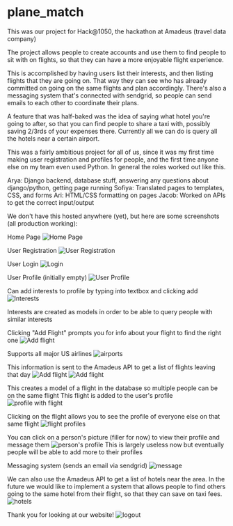 plane_match
===========

This was our project for Hack@1050, the hackathon at Amadeus (travel data company)

The project allows people to create accounts and use them to find people to sit with on flights, so that they can have 
a more enjoyable flight experience.

This is accomplished by having users list their interests, and then listing flights that they are going on. That way 
they can see who has already committed on going on the same flights and plan accordingly. There's also a messaging
system that's connected with sendgrid, so people can send emails to each other to coordinate their plans.

A feature that was half-baked was the idea of saying what hotel you're going to after, so that you can find people to 
share a taxi with, possibly saving 2/3rds of your expenses there. Currently all we can do is query all the hotels
near a certain airport.

This was a fairly ambitious project for all of us, since it was my first time making user registration and profiles for
people, and the first time anyone else on my team even used Python. In general the roles worked out like this.

Arya: Django backend, database stuff, answering any questions about django/python, getting page running
Sofiya: Translated pages to templates, CSS, and forms
Ari: HTML/CSS formatting on pages
Jacob: Worked on APIs to get the correct input/output

We don't have this hosted anywhere (yet), but here are some screenshots (all production working):

Home Page
![Home Page](http://i.imgur.com/W98ZSqY.png "Home Page")

User Registration
![User Registration](http://i.imgur.com/2KrW1OB.png "User Registration")

User Login
![Login](http://i.imgur.com/AsWDh3K.png)

User Profile (initially empty)
![User Profile](http://i.imgur.com/3qYI6CN.png )

Can add interests to profile by typing into textbox and clicking add
![Interests](http://i.imgur.com/zmzEiM9.png)

Interests are created as models in order to be able to query people with similar interests

Clicking "Add Flight" prompts you for info about your flight to find the right one
![Add flight](http://i.imgur.com/Hx1XHXK.png)

Supports all major US airlines
![airports](http://i.imgur.com/QxN3vMp.png)

This information is sent to the Amadeus API to get a list of flights leaving that day
![Add flight](http://i.imgur.com/idivZTe.png)
![Add flight](http://i.imgur.com/620GMes.png)

This creates a model of a flight in the database so multiple people can be on the same flight
This flight is added to the user's profile
![profile with flight](http://i.imgur.com/jP8HH8J.png)

Clicking on the flight allows you to see the profile of everyone else on that same flight
![flight profiles](http://i.imgur.com/Opbu8en.png)

You can click on a person's picture (filler for now) to view their profile and message them
![person's profile](http://i.imgur.com/NXpUQRb.png)
This is largely useless now but eventually people will be able to add more to their profiles

Messaging system (sends an email via sendgrid)
![message](http://i.imgur.com/S7SFBru.png)

We can also use the Amadeus API to get a list of hotels near the area. In the future we would like to implement a system
that allows people to find others going to the same hotel from their flight, so that they can save on taxi fees.
![hotels](http://i.imgur.com/z9dbKkY.png)

Thank you for looking at our website!
![logout](http://i.imgur.com/4vQ0gds.png)
